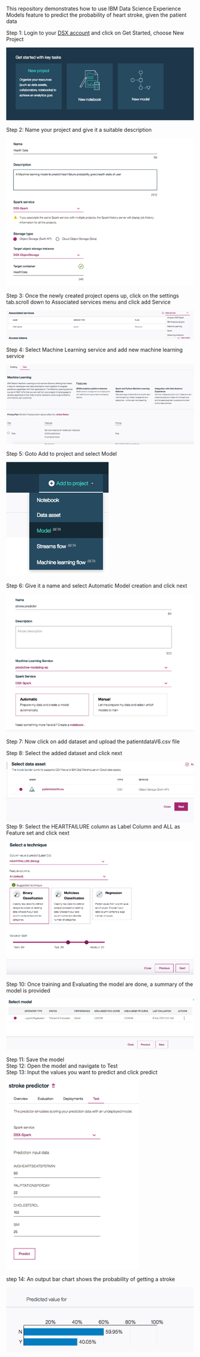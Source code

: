 
This repository demonstrates how to use IBM Data Science Experience Models feature to predict the probability of heart stroke, given the patient data

Step 1: Login to your [DSX account](https://dataplatform.ibm.com/) and click on Get Started, choose New Project

![alt text](Images/image1.png)
 
 Step 2: Name your project and give it a suitable description
 
 ![alt text](Images/image2.png)
 
 Step 3: Once the newly created project opens up, click on the settings tab.scroll down to Associated services menu and click add Service
 
 ![alt text](Images/image3.png)
 
 Step 4: Select Machine Learning service and add new machine learning service
 
 ![alt text](Images/image4.png)
 
 Step 5: Goto Add to project and select Model
 
 ![alt text](Images/image5.png)
 
  Step 6: Give it a name and select Automatic Model creation and click next
  
 ![alt text](Images/image6.png)
 
   Step 7: Now click on add dataset and upload the patientdataV6.csv file

 Step 8: Select the added dataset and click next
 
 ![alt text](Images/image7.png)
  Step 9: Select the HEARTFAILURE column as Label Column and ALL as Feature set and click next

  ![alt text](Images/image8.png)
  
  Step 10: Once training and Evaluating the model are done, a summary of the model is provided 

  
  ![alt text](Images/image9.png)
  
  Step 11: Save the model
  <br>Step 12: Open the model and navigate to Test
 <br> Step 13: Input the values you want to predict and click predict
  
  ![alt text](Images/image10.png)
  
 step 14: An output bar chart shows the probability of getting a stroke
  
  ![alt text](Images/image11.png)  

  